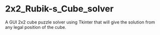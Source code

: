 # 2x2_Rubik-s_Cube_solver
A GUI 2x2 cube puzzle solver using Tkinter that will give the solution from any legal position of the cube.

